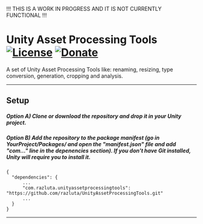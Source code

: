!!! THIS IS A WORK IN PROGRESS AND IT IS NOT CURRENTLY FUNCTIONAL !!!

# Unity Asset Processing Tools [![License](https://img.shields.io/badge/License-MIT-lightgrey.svg?style=flat)](http://mit-license.org) [![Donate](https://img.shields.io/badge/Donate-PayPal-green.svg)](razvan.luta@gmail.com)
A set of Unity Asset Processing Tools like: renaming, resizing, type conversion, generation, cropping and analysis.


*  *  *  *  *

## Setup
##### Option A) Clone or download the repository and drop it in your Unity project.
##### Option B) Add the repository to the package manifest (go in YourProject/Packages/ and open the "manifest.json" file and add "com..." line in the depenencies section). If you don't have Git installed, Unity will require you to install it.
```
{
  "dependencies": {
      ...
      "com.razluta.unityassetprocessingtools": "https://github.com/razluta/UnityAssetProcessingTools.git"
      ...
  }
}
```
*  *  *  *  *
